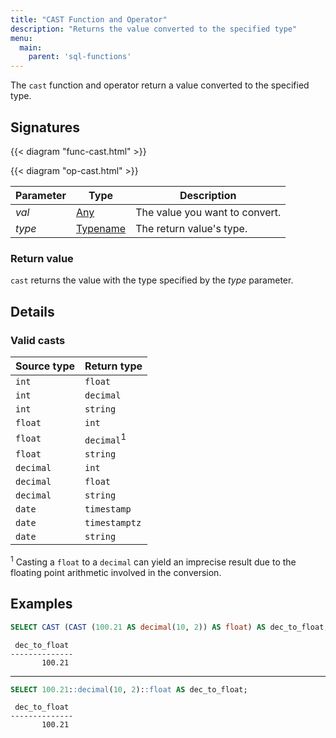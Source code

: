```yaml
---
title: "CAST Function and Operator"
description: "Returns the value converted to the specified type"
menu:
  main:
    parent: 'sql-functions'
---
```


The `cast` function and operator return a value converted to the specified type.

## Signatures

{{< diagram "func-cast.html" >}}

{{< diagram "op-cast.html" >}}

Parameter | Type | Description
----------|------|------------
_val_ | [Any](../../types) | The value you want to convert.
_type_ | [Typename](../../types) | The return value's type.

### Return value

`cast` returns the value with the type specified by the _type_ parameter.

## Details

### Valid casts

Source type | Return type
------------|------------
`int` | `float`
`int` | `decimal`
`int` | `string`
`float`| `int`
`float`| `decimal`<sup>1</sup>
`float`| `string`
`decimal` | `int`
`decimal` | `float`
`decimal` | `string`
`date` | `timestamp`
`date` | `timestamptz`
`date` | `string`

<sup>1</sup> Casting a `float` to a `decimal` can yield an imprecise result due to the floating point arithmetic involved in the conversion.

## Examples

```sql
SELECT CAST (CAST (100.21 AS decimal(10, 2)) AS float) AS dec_to_float;
```
```nofmt
 dec_to_float
--------------
       100.21
```
<hr/>

```sql
SELECT 100.21::decimal(10, 2)::float AS dec_to_float;
```
```nofmt
 dec_to_float
--------------
       100.21
```
